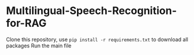 # Multilingual-Speech-Recognition-for-RAG
Clone this repository, use `pip install -r requirements.txt` to download all packages
Run the main file
